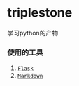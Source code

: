 # triplestone
学习python的产物
### 使用的工具
1. [`Flask`](http://flask.pocoo.org/)
2. [`Markdown`](http://https://pypi.org/project/Markdown/)
